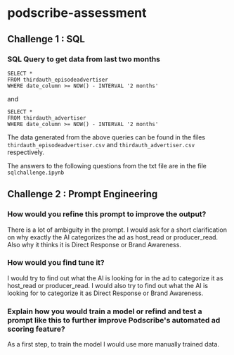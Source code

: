 # podscribe-assessment

## Challenge 1 : SQL

### SQL Query to get data from last two months

```
SELECT *
FROM thirdauth_episodeadvertiser
WHERE date_column >= NOW() - INTERVAL '2 months'
```
and 
```
SELECT *
FROM thirdauth_advertiser
WHERE date_column >= NOW() - INTERVAL '2 months'
```
The data generated from the above queries can be found in the files `thirdauth_episodeadvertiser.csv` and `thirdauth_advertiser.csv` respectively.
    
The answers to the following questions from the txt file are in the file `sqlchallenge.ipynb`


## Challenge 2 : Prompt Engineering

### How would you refine this prompt to improve the output? 

There is a lot of ambiguity in the prompt. I would ask for a short clarification on why exactly the AI categorizes the ad as host_read or producer_read. Also why it thinks it is Direct Response or Brand Awareness.

### How would you find tune it? 

I would try to find out what the AI is looking for in the ad to categorize it as host_read or producer_read. I would also try to find out what the AI is looking for to categorize it as Direct Response or Brand Awareness.

### Explain how you would train a model or refind and test a prompt like this to further improve Podscribe's automated ad scoring feature?

As a first step, to train the model I would use more manually trained data.


